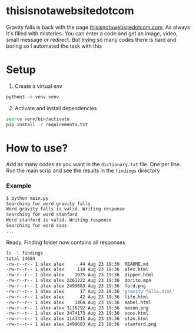 # thisisnotawebsitedotcom

Gravity falls is back with the page [thisisnotawebsitedotcom.com](). As always it's filled with misteries. You can enter a code and get an image, video, small message or redirect. But trying so many codes there is hard and boring so I automated the task with this

# Setup

1. Create a virtual env
```bash
python3 -m venv venv
```
2. Activate and install dependencies
```bash
source venv/bin/activate
pip install -r requirements.txt
```

# How to use?

Add as many codes as you want in the `dictionary.txt` file. One per line. Run the main scrip and see the results in the `findings` directory

### Example

```bash
$ python main.py
Searching for word gravity falls
Word gravity falls is valid. Writing response
Searching for word stanford
Word stanford is valid. Writing response
Searching for word soos
...
```

Ready. Finding folder now contains all responses
```bash
ls -l findings
total 14684
-rw-r--r-- 1 alex alex      44 Aug 23 19:39  README.md
-rw-r--r-- 1 alex alex     114 Aug 23 19:36  alex.html
-rw-r--r-- 1 alex alex    1075 Aug 23 19:36  dipper.html
-rw-r--r-- 1 alex alex 2261222 Aug 23 19:36  dorito.mp4
-rw-r--r-- 1 alex alex 2499683 Aug 23 19:36  ford.png
-rw-r--r-- 1 alex alex      17 Aug 23 19:36 'gravity falls.html'
-rw-r--r-- 1 alex alex      42 Aug 23 19:36  life.html
-rw-r--r-- 1 alex alex    1464 Aug 23 19:36  mabel.html
-rw-r--r-- 1 alex alex 3116292 Aug 23 19:36  mason.png
-rw-r--r-- 1 alex alex 3474173 Aug 23 19:36  soos.html
-rw-r--r-- 1 alex alex 1143315 Aug 23 19:36  stan.html
-rw-r--r-- 1 alex alex 2499683 Aug 23 19:36  stanford.png
```